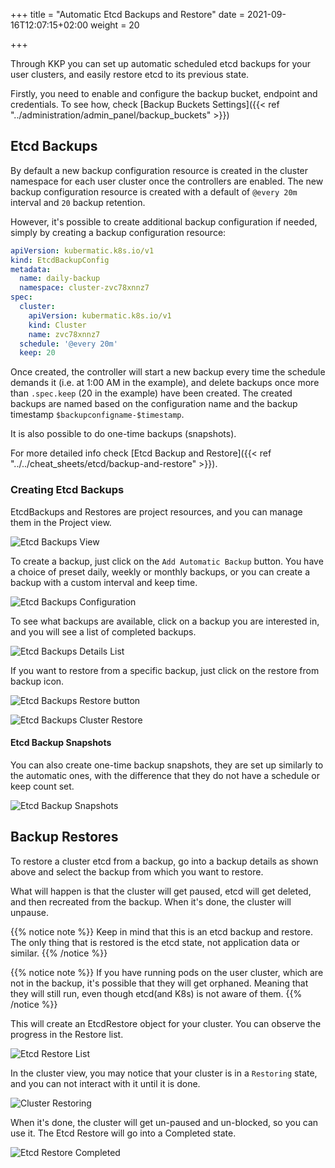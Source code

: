 +++
title = "Automatic Etcd Backups and Restore"
date = 2021-09-16T12:07:15+02:00
weight = 20

+++

Through KKP you can set up automatic scheduled etcd backups for your user clusters, and easily restore etcd to its previous state.

Firstly, you need to enable and configure the backup bucket, endpoint and credentials. To see how, check [Backup Buckets Settings]({{< ref "../administration/admin_panel/backup_buckets" >}}) 

## Etcd Backups

By default a new backup configuration resource is created in the cluster namespace for each user cluster once the controllers are enabled.
The new backup configuration resource is created with a default of `@every 20m` interval and `20` backup retention.

However, it's possible to create additional backup configuration if needed, simply by creating a backup configuration resource:

```yaml
apiVersion: kubermatic.k8s.io/v1
kind: EtcdBackupConfig
metadata:
  name: daily-backup
  namespace: cluster-zvc78xnnz7
spec:
  cluster:
    apiVersion: kubermatic.k8s.io/v1
    kind: Cluster
    name: zvc78xnnz7
  schedule: '@every 20m'
  keep: 20
```

Once created, the controller will start a new backup every time the schedule demands it (i.e. at 1:00 AM in the example),
and delete backups once more than `.spec.keep` (20 in the example) have been created. The created backups are named based
on the configuration name and the backup timestamp `$backupconfigname-$timestamp`.

It is also possible to do one-time backups (snapshots).

For more detailed info check [Etcd Backup and Restore]({{< ref "../../cheat_sheets/etcd/backup-and-restore" >}}).

### Creating Etcd Backups

EtcdBackups and Restores are project resources, and you can manage them in the Project view.

![Etcd Backups View](/img/kubermatic/v2.18/ui/etcd_backups.png?classes=shadow,border "Project Etcd Backups")

To create a backup, just click on the `Add Automatic Backup` button. You have a choice of preset daily, weekly or monthly backups,
or you can create a backup with a custom interval and keep time.

![Etcd Backups Configuration](/img/kubermatic/v2.18/ui/add_etcd_backup.png?classes=shadow,border "Etcd Backups Configuration")

To see what backups are available, click on a backup you are interested in, and you will see a list of completed backups.

![Etcd Backups Details List](/img/kubermatic/v2.18/ui/backups_list.png?classes=shadow,border "Etcd Backups Details")

If you want to restore from a specific backup, just click on the restore from backup icon.

![Etcd Backups Restore button](/img/kubermatic/v2.18/ui/restore_backup.png?classes=shadow,border "Restore backup button")

![Etcd Backups Cluster Restore](/img/kubermatic/v2.18/ui/restore_cluster.png?classes=shadow,border "Restore etcd backup for cluster")

#### Etcd Backup Snapshots

You can also create one-time backup snapshots, they are set up similarly to the automatic ones, with the difference that they do not
have a schedule or keep count set.

![Etcd Backup Snapshots](/img/kubermatic/v2.18/ui/backup_snapshots.png?classes=shadow,border "Etcd Backup Snapshots")

## Backup Restores

To restore a cluster etcd from a backup, go into a backup details as shown above and select the backup from which you want to restore. 

What will happen is that the cluster will get paused, etcd will get deleted, and then recreated from the backup. When it's done, the cluster will unpause.

{{% notice note %}}
Keep in mind that this is an etcd backup and restore. The only thing that is restored is the etcd state, not application data or similar.
{{% /notice %}}

{{% notice note %}}
If you have running pods on the user cluster, which are not in the backup, it's possible that they will get orphaned. 
Meaning that they will still run, even though etcd(and K8s) is not aware of them.
{{% /notice %}}

This will create an EtcdRestore object for your cluster. You can observe the progress in the Restore list.

![Etcd Restore List](/img/kubermatic/v2.18/ui/restore_list.png?classes=shadow,border "Etcd Restore List")

In the cluster view, you may notice that your cluster is in a `Restoring` state, and you can not interact with it until it is done.

![Cluster Restoring](/img/kubermatic/v2.18/ui/cluster_restoring.png?classes=shadow,border "Cluster Restoring")

When it's done, the cluster will get un-paused and un-blocked, so you can use it. The Etcd Restore will go into a Completed state.

![Etcd Restore Completed](/img/kubermatic/v2.18/ui/restore_completed.png?classes=shadow,border "Etcd Restore Completed")

